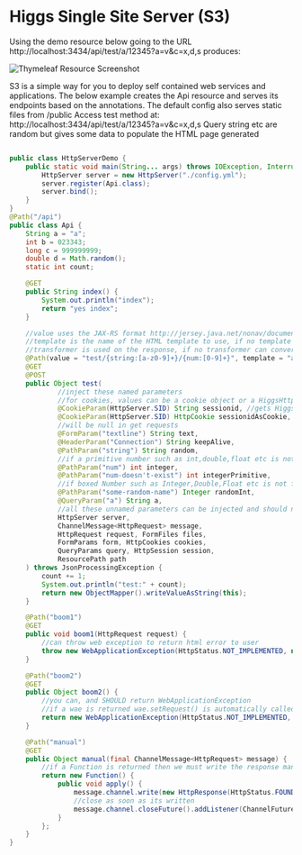# Higgs Single Site Server (S3)

Using the demo resource below going to the URL http://localhost:3434/api/test/a/12345?a=v&c=x,d,s
produces:

![Thymeleaf Resource Screenshot](https://raw.github.com/zcourts/higgs/master/higgs-http-s3/example.png)

S3 is a simple way for you to deploy self contained web services and applications.
The below example creates the Api resource and serves its endpoints based on the annotations.
The default config also serves static files from /public
Access test method at: http://localhost:3434/api/test/a/12345?a=v&c=x,d,s
Query string etc are random but gives some data to populate the HTML page generated

```java

public class HttpServerDemo {
	public static void main(String... args) throws IOException, InterruptedException {
		HttpServer server = new HttpServer("./config.yml");
		server.register(Api.class);
		server.bind();
	}
}
@Path("/api")
public class Api {
	String a = "a";
	int b = 023343;
	long c = 999999999;
	double d = Math.random();
	static int count;

	@GET
	public String index() {
		System.out.println("index");
		return "yes index";
	}

	//value uses the JAX-RS format http://jersey.java.net/nonav/documentation/latest/user-guide.html#d4e104
	//template is the name of the HTML template to use, if no template is provided then another resource
	//transformer is used on the response, if no transformer can convert the response a Not Acceptable status is returned
	@Path(value = "test/{string:[a-z0-9]+}/{num:[0-9]+}", template = "api")
	@GET
	@POST
	public Object test(
			//inject these named parameters
			//for cookies, values can be a cookie object or a HiggsHttpCookie
			@CookieParam(HttpServer.SID) String sessionid, //gets HiggsHttpCookie.getValue()
			@CookieParam(HttpServer.SID) HttpCookie sessionidAsCookie, //gets HiggsHttpCookie
			//will be null in get requests
			@FormParam("textline") String text,
			@HeaderParam("Connection") String keepAlive,
			@PathParam("string") String random,
			//if a primitive number such as int,double,float etc is not found it'll be 0
			@PathParam("num") int integer,
			@PathParam("num-doesn't-exist") int integerPrimitive,
			//if boxed Number such as Integer,Double,Float etc is not found then value will be null
			@PathParam("some-random-name") Integer randomInt,
			@QueryParam("a") String a,
			//all these unnamed parameters can be injected and should never be null
			HttpServer server,
			ChannelMessage<HttpRequest> message,
			HttpRequest request, FormFiles files,
			FormParams form, HttpCookies cookies,
			QueryParams query, HttpSession session,
			ResourcePath path
	) throws JsonProcessingException {
		count += 1;
		System.out.println("test:" + count);
		return new ObjectMapper().writeValueAsString(this);
	}

	@Path("boom1")
	@GET
	public void boom1(HttpRequest request) {
	    //can throw web exception to return html error to user
		throw new WebApplicationException(HttpStatus.NOT_IMPLEMENTED, null, request, "error/default");
	}

	@Path("boom2")
	@GET
	public Object boom2() {
		//you can, and SHOULD return WebApplicationException
		//if a wae is returned wae.setRequest() is automatically called
		return new WebApplicationException(HttpStatus.NOT_IMPLEMENTED, "error/default");
	}

	@Path("manual")
	@GET
	public Object manual(final ChannelMessage<HttpRequest> message) {
		//if a Function is returned then we must write the response manually
		return new Function() {
			public void apply() {
				message.channel.write(new HttpResponse(HttpStatus.FOUND));
				//close as soon as its written
				message.channel.closeFuture().addListener(ChannelFutureListener.CLOSE);
			}
		};
	}
}


```
